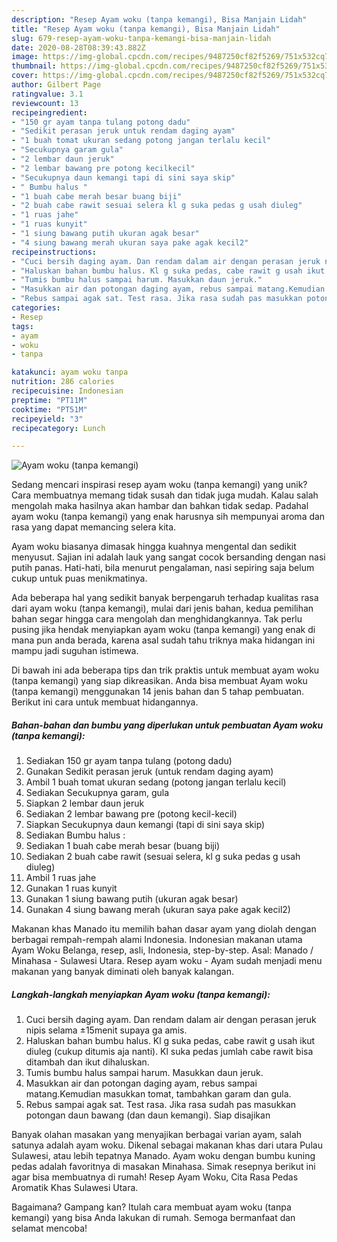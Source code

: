 ```yaml
---
description: "Resep Ayam woku (tanpa kemangi), Bisa Manjain Lidah"
title: "Resep Ayam woku (tanpa kemangi), Bisa Manjain Lidah"
slug: 679-resep-ayam-woku-tanpa-kemangi-bisa-manjain-lidah
date: 2020-08-28T08:39:43.882Z
image: https://img-global.cpcdn.com/recipes/9487250cf82f5269/751x532cq70/ayam-woku-tanpa-kemangi-foto-resep-utama.jpg
thumbnail: https://img-global.cpcdn.com/recipes/9487250cf82f5269/751x532cq70/ayam-woku-tanpa-kemangi-foto-resep-utama.jpg
cover: https://img-global.cpcdn.com/recipes/9487250cf82f5269/751x532cq70/ayam-woku-tanpa-kemangi-foto-resep-utama.jpg
author: Gilbert Page
ratingvalue: 3.1
reviewcount: 13
recipeingredient:
- "150 gr ayam tanpa tulang potong dadu"
- "Sedikit perasan jeruk untuk rendam daging ayam"
- "1 buah tomat ukuran sedang potong jangan terlalu kecil"
- "Secukupnya garam gula"
- "2 lembar daun jeruk"
- "2 lembar bawang pre potong kecilkecil"
- "Secukupnya daun kemangi tapi di sini saya skip"
- " Bumbu halus "
- "1 buah cabe merah besar buang biji"
- "2 buah cabe rawit sesuai selera kl g suka pedas g usah diuleg"
- "1 ruas jahe"
- "1 ruas kunyit"
- "1 siung bawang putih ukuran agak besar"
- "4 siung bawang merah ukuran saya pake agak kecil2"
recipeinstructions:
- "Cuci bersih daging ayam. Dan rendam dalam air dengan perasan jeruk nipis selama ±15menit supaya ga amis."
- "Haluskan bahan bumbu halus. Kl g suka pedas, cabe rawit g usah ikut diuleg (cukup ditumis aja nanti). Kl suka pedas jumlah cabe rawit bisa ditambah dan ikut dihaluskan."
- "Tumis bumbu halus sampai harum. Masukkan daun jeruk."
- "Masukkan air dan potongan daging ayam, rebus sampai matang.Kemudian masukkan tomat, tambahkan garam dan gula."
- "Rebus sampai agak sat. Test rasa. Jika rasa sudah pas masukkan potongan daun bawang (dan daun kemangi). Siap disajikan"
categories:
- Resep
tags:
- ayam
- woku
- tanpa

katakunci: ayam woku tanpa 
nutrition: 286 calories
recipecuisine: Indonesian
preptime: "PT11M"
cooktime: "PT51M"
recipeyield: "3"
recipecategory: Lunch

---
```



![Ayam woku (tanpa kemangi)](https://img-global.cpcdn.com/recipes/9487250cf82f5269/751x532cq70/ayam-woku-tanpa-kemangi-foto-resep-utama.jpg)

Sedang mencari inspirasi resep ayam woku (tanpa kemangi) yang unik? Cara membuatnya memang tidak susah dan tidak juga mudah. Kalau salah mengolah maka hasilnya akan hambar dan bahkan tidak sedap. Padahal ayam woku (tanpa kemangi) yang enak harusnya sih mempunyai aroma dan rasa yang dapat memancing selera kita.

Ayam woku biasanya dimasak hingga kuahnya mengental dan sedikit menyusut. Sajian ini adalah lauk yang sangat cocok bersanding dengan nasi putih panas. Hati-hati, bila menurut pengalaman, nasi sepiring saja belum cukup untuk puas menikmatinya.

Ada beberapa hal yang sedikit banyak berpengaruh terhadap kualitas rasa dari ayam woku (tanpa kemangi), mulai dari jenis bahan, kedua pemilihan bahan segar hingga cara mengolah dan menghidangkannya. Tak perlu pusing jika hendak menyiapkan ayam woku (tanpa kemangi) yang enak di mana pun anda berada, karena asal sudah tahu triknya maka hidangan ini mampu jadi suguhan istimewa.


Di bawah ini ada beberapa tips dan trik praktis untuk membuat ayam woku (tanpa kemangi) yang siap dikreasikan. Anda bisa membuat Ayam woku (tanpa kemangi) menggunakan 14 jenis bahan dan 5 tahap pembuatan. Berikut ini cara untuk membuat hidangannya.

<!--inarticleads1-->

##### Bahan-bahan dan bumbu yang diperlukan untuk pembuatan Ayam woku (tanpa kemangi):

1. Sediakan 150 gr ayam tanpa tulang (potong dadu)
1. Gunakan Sedikit perasan jeruk (untuk rendam daging ayam)
1. Ambil 1 buah tomat ukuran sedang (potong jangan terlalu kecil)
1. Sediakan Secukupnya garam, gula
1. Siapkan 2 lembar daun jeruk
1. Sediakan 2 lembar bawang pre (potong kecil-kecil)
1. Siapkan Secukupnya daun kemangi (tapi di sini saya skip)
1. Sediakan  Bumbu halus :
1. Sediakan 1 buah cabe merah besar (buang biji)
1. Sediakan 2 buah cabe rawit (sesuai selera, kl g suka pedas g usah diuleg)
1. Ambil 1 ruas jahe
1. Gunakan 1 ruas kunyit
1. Gunakan 1 siung bawang putih (ukuran agak besar)
1. Gunakan 4 siung bawang merah (ukuran saya pake agak kecil2)


Makanan khas Manado itu memilih bahan dasar ayam yang diolah dengan berbagai rempah-rempah alami Indonesia. Indonesian makanan utama Ayam Woku Belanga, resep, asli, Indonesia, step-by-step. Asal: Manado / Minahasa - Sulawesi Utara. Resep ayam woku - Ayam sudah menjadi menu makanan yang banyak diminati oleh banyak kalangan. 

<!--inarticleads2-->

##### Langkah-langkah menyiapkan Ayam woku (tanpa kemangi):

1. Cuci bersih daging ayam. Dan rendam dalam air dengan perasan jeruk nipis selama ±15menit supaya ga amis.
1. Haluskan bahan bumbu halus. Kl g suka pedas, cabe rawit g usah ikut diuleg (cukup ditumis aja nanti). Kl suka pedas jumlah cabe rawit bisa ditambah dan ikut dihaluskan.
1. Tumis bumbu halus sampai harum. Masukkan daun jeruk.
1. Masukkan air dan potongan daging ayam, rebus sampai matang.Kemudian masukkan tomat, tambahkan garam dan gula.
1. Rebus sampai agak sat. Test rasa. Jika rasa sudah pas masukkan potongan daun bawang (dan daun kemangi). Siap disajikan


Banyak olahan masakan yang menyajikan berbagai varian ayam, salah satunya adalah ayam woku. Dikenal sebagai makanan khas dari utara Pulau Sulawesi, atau lebih tepatnya Manado. Ayam woku dengan bumbu kuning pedas adalah favoritnya di masakan Minahasa. Simak resepnya berikut ini agar bisa membuatnya di rumah! Resep Ayam Woku, Cita Rasa Pedas Aromatik Khas Sulawesi Utara. 

Bagaimana? Gampang kan? Itulah cara membuat ayam woku (tanpa kemangi) yang bisa Anda lakukan di rumah. Semoga bermanfaat dan selamat mencoba!
